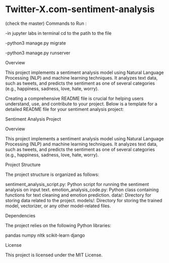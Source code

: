 # Twitter-X.com-sentiment-analysis
(check the master)
Commands to Run :

-in jupyter labs in terminal cd to the patih to the file

-python3 manage.py migrate

-python3 manage.py runserver

Overview

This project implements a sentiment analysis model using Natural Language Processing (NLP) and machine learning techniques. It analyzes text data, such as tweets, and predicts the sentiment as one of several categories (e.g., happiness, sadness, love, hate, worry).

Creating a comprehensive README file is crucial for helping users understand, use, and contribute to your project. Below is a template for a detailed README file for your sentiment analysis project:

Sentiment Analysis Project

Overview

This project implements a sentiment analysis model using Natural Language Processing (NLP) and machine learning techniques. It analyzes text data, such as tweets, and predicts the sentiment as one of several categories (e.g., happiness, sadness, love, hate, worry).

Project Structure

The project structure is organized as follows:

sentiment_analysis_script.py: Python script for running the sentiment analysis on input text. emotion_analysis_code.py: Python class containing functions for text cleaning and emotion prediction. data/: Directory for storing data related to the project. models/: Directory for storing the trained model, vectorizer, or any other model-related files.

Dependencies

The project relies on the following Python libraries:

pandas numpy nltk scikit-learn django

License

This project is licensed under the MIT License.

